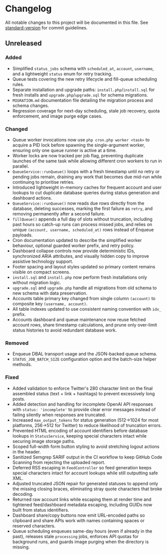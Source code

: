# Changelog

All notable changes to this project will be documented in this file.
See [standard-version](https://github.com/conventional-changelog/standard-version) for commit guidelines.

## Unreleased
### Added
- Simplified `status_jobs` schema with `scheduled_at`, `account`, `username`, and a lightweight `status` enum for retry tracking.
- Queue tests covering the new retry lifecycle and fill-queue scheduling rules.
- Separate installation and upgrade paths: `install.php`/`install.sql` for fresh installs and `upgrade.php`/`upgrade.sql` for schema migrations.
- `MIGRATION.md` documentation file detailing the migration process and schema changes.
- Regression coverage for next-day scheduling, stale job recovery, quota enforcement, and image purge edge cases.

### Changed
- Queue worker invocations now use `php cron.php worker <task>` to acquire a PID lock before spawning the single-argument worker, ensuring only one queue runner is active at a time.
- Worker locks are now tracked per job flag, preventing duplicate launches of the same task while allowing different cron workers to run in parallel.
- `QueueService::runQueue()` loops with a fresh timestamp until no retry or pending jobs remain, draining any work that becomes due mid-run while continuing to prioritise retries.
- Introduced lightweight in-memory caches for frequent account and user lookups to cut duplicate database queries during status generation and dashboard actions.
- `QueueService::runQueue()` now reads due rows directly from the database, deleting successes, marking the first failure as `retry`, and removing permanently after a second failure.
- `fillQueue()` appends a full day of slots without truncation, including past hours so catch-up runs can process missed jobs, and relies on unique `(account, username, scheduled_at)` rows instead of Enqueue payloads.
- Cron documentation updated to describe the simplified worker behaviour, optional guarded worker prefix, and retry policy.
- Dashboard collapse controls now provide deterministic IDs, synchronized ARIA attributes, and visually hidden copy to improve assistive technology support.
- Footer spacing and layout styles updated so primary content remains visible on compact screens.
- `install.sql` and `install.php` now perform fresh installations only without migration logic.
- `upgrade.sql` and `upgrade.php` handle all migrations from old schema to new schema with data preservation.
- Accounts table primary key changed from single column `(account)` to composite key `(username, account)`.
- All table indexes updated to use consistent naming convention with `idx_` prefix.
- Accounts dashboard and queue maintenance now reuse fetched account rows, share timestamp calculations, and prune only over-limit status histories to avoid redundant database work.

### Removed
- Enqueue DBAL transport usage and the JSON-backed queue schema.
- `STATUS_JOB_BATCH_SIZE` configuration option and the batch-size helper methods.

### Fixed
- Added validation to enforce Twitter's 280 character limit on the final assembled status (text + link + hashtags) to prevent excessively long posts.
- Added detection and handling for incomplete OpenAI API responses with `status: 'incomplete'` to provide clear error messages instead of failing silently when responses are truncated.
- Increased `max_output_tokens` for status generation (512→1024 for most platforms, 256→512 for Twitter) to reduce likelihood of truncation errors.
- Prevented HTML encoding of account identifiers before database lookups in `StatusService`, keeping special characters intact while securing image storage paths.
- Scoped full-width form button styling to avoid stretching logout actions in the header.
- Sanitized Semgrep SARIF output in the CI workflow to keep GitHub Code Scanning from rejecting the uploaded report.
- Deferred RSS escaping in `FeedController` so feed generation keeps special characters intact for account lookups while still outputting safe XML.
- Adjusted truncated JSON repair for generated statuses to append only the missing closing braces, eliminating stray quote characters that broke decoding.
- Returned raw account links while escaping them at render time and tightened feed/dashboard metadata escaping, including GUIDs now built from status identifiers.
- Dashboard share/copy buttons now emit URL-encoded paths so clipboard and share APIs work with names containing spaces or reserved characters.
- Queue scheduling enqueues same-day hours (even if already in the past), releases stale `processing` jobs, enforces API quotas for background runs, and guards image purging when the directory is missing.
